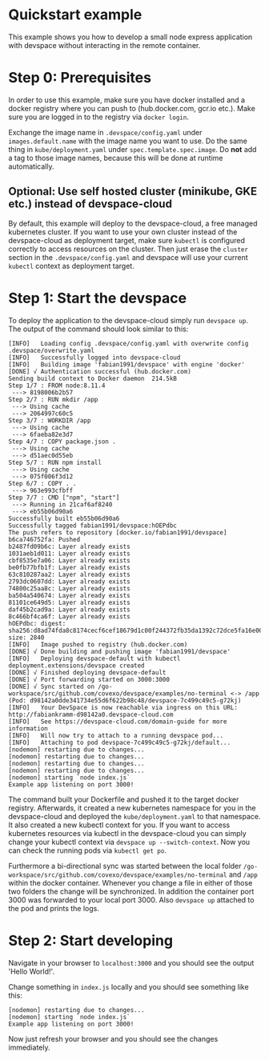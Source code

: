 # Quickstart example

This example shows you how to develop a small node express application with devspace without interacting in the remote container.

# Step 0: Prerequisites

In order to use this example, make sure you have docker installed and a docker registry where you can push to (hub.docker.com, gcr.io etc.). Make sure you are logged in to the registry via `docker login`.  

Exchange the image name in `.devspace/config.yaml` under `images.default.name` with the image name you want to use. Do the same thing in `kube/deployment.yaml` under `spec.template.spec.image`. Do **not** add a tag to those image names, because this will be done at runtime automatically.  

## Optional: Use self hosted cluster (minikube, GKE etc.) instead of devspace-cloud

By default, this example will deploy to the devspace-cloud, a free managed kubernetes cluster. If you want to use your own cluster instead of the devspace-cloud as deployment target, make sure `kubectl` is configured correctly to access resources on the cluster. Then just erase the `cluster` section in the `.devspace/config.yaml` and devspace will use your current `kubectl` context as deployment target.

# Step 1: Start the devspace

To deploy the application to the devspace-cloud simply run `devspace up`. The output of the command should look similar to this: 

```
[INFO]   Loading config .devspace/config.yaml with overwrite config .devspace/overwrite.yaml
[INFO]   Successfully logged into devspace-cloud
[INFO]   Building image 'fabian1991/devspace' with engine 'docker'
[DONE] √ Authentication successful (hub.docker.com)
Sending build context to Docker daemon  214.5kB
Step 1/7 : FROM node:8.11.4
 ---> 8198006b2b57
Step 2/7 : RUN mkdir /app
 ---> Using cache
 ---> 2064997c60c5
Step 3/7 : WORKDIR /app
 ---> Using cache
 ---> 6faeba82e3d7
Step 4/7 : COPY package.json .
 ---> Using cache
 ---> d51aec0d55eb
Step 5/7 : RUN npm install
 ---> Using cache
 ---> 075f006f3d12
Step 6/7 : COPY . .
 ---> 963e993cfbff
Step 7/7 : CMD ["npm", "start"]
 ---> Running in 21caf6af8240
 ---> eb55b06d90a6
Successfully built eb55b06d90a6
Successfully tagged fabian1991/devspace:hOEPdbc
The push refers to repository [docker.io/fabian1991/devspace]
b6ca746752fa: Pushed
b2487fd09b6c: Layer already exists
1031aeb1d011: Layer already exists
cbf8535e7a06: Layer already exists
be0fb77bfb1f: Layer already exists
63c810287aa2: Layer already exists
2793dc0607dd: Layer already exists
74800c25aa8c: Layer already exists
ba504a540674: Layer already exists
81101ce649d5: Layer already exists
daf45b2cad9a: Layer already exists
8c466bf4ca6f: Layer already exists
hOEPdbc: digest: sha256:d8ad74fda8c8174cecf6cef18679d1c00f244372fb35da1392c72dce5fa16e00 size: 2840
[INFO]   Image pushed to registry (hub.docker.com)
[DONE] √ Done building and pushing image 'fabian1991/devspace'
[INFO]   Deploying devspace-default with kubectl
deployment.extensions/devspace created
[DONE] √ Finished deploying devspace-default
[DONE] √ Port forwarding started on 3000:3000
[DONE] √ Sync started on /go-workspace/src/github.com/covexo/devspace/examples/no-terminal <-> /app (Pod: d98142a0dde341734e55d6f622b98c48/devspace-7c499c49c5-g72kj)
[INFO]   Your DevSpace is now reachable via ingress on this URL: http://fabiankramm-d98142a0.devspace-cloud.com
[INFO]   See https://devspace-cloud.com/domain-guide for more information
[INFO]   Will now try to attach to a running devspace pod...
[INFO]   Attaching to pod devspace-7c499c49c5-g72kj/default...
[nodemon] restarting due to changes...
[nodemon] restarting due to changes...
[nodemon] restarting due to changes...
[nodemon] restarting due to changes...
[nodemon] starting `node index.js`
Example app listening on port 3000!
```

The command built your Dockerfile and pushed it to the target docker registry. Afterwards, it created a new kubernetes namespace for you in the devspace-cloud and deployed the `kube/deployment.yaml` to that namespace. It also created a new kubectl context for you. If you want to access kubernetes resources via kubectl in the devspace-cloud you can simply change your kubectl context via `devspace up --switch-context`. Now you can check the running pods via `kubectl get po`.

Furthermore a bi-directional sync was started between the local folder `/go-workspace/src/github.com/covexo/devspace/examples/no-terminal` and `/app` within the docker container. Whenever you change a file in either of those two folders the change will be synchronized. In addition the container port 3000 was forwarded to your local port 3000. Also `devspace up` attached to the pod and prints the logs.  

# Step 2: Start developing

Navigate in your browser to `localhost:3000` and you should see the output 'Hello World!'.  

Change something in `index.js` locally and you should see something like this: 

```
[nodemon] restarting due to changes...
[nodemon] starting `node index.js`
Example app listening on port 3000!
```

Now just refresh your browser and you should see the changes immediately.  

